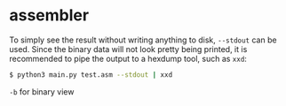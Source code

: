 # assembler

To simply see the result without writing anything to disk, `--stdout` can be used. 
Since the binary data will not look pretty being printed, it is recommended to pipe
the output to a hexdump tool, such as `xxd`:

```bash
$ python3 main.py test.asm --stdout | xxd
```

`-b` for binary view
